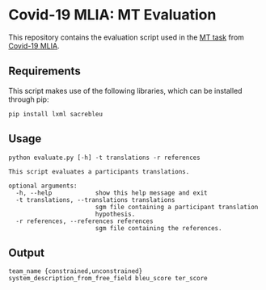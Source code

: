 # Covid-19 MLIA: MT Evaluation
This repository contains the evaluation script used in the [MT task](http://eval.covid19-mlia.eu/task3/) from [Covid-19 MLIA](http://eval.covid19-mlia.eu/).

## Requirements
This script makes use of the following libraries, which can be installed through pip:
```
pip install lxml sacrebleu
```

## Usage
```
python evaluate.py [-h] -t translations -r references

This script evaluates a participants translations.

optional arguments:
  -h, --help            show this help message and exit
  -t translations, --translations translations
                        sgm file containing a participant translation
                        hypothesis.
  -r references, --references references
                        sgm file containing the references.
```

## Output
```
team_name {constrained,unconstrained} system_description_from_free_field bleu_score ter_score
```
